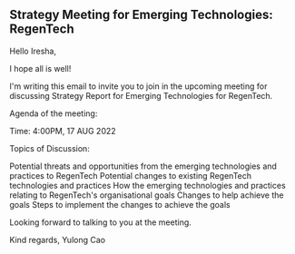 ## Strategy Meeting for Emerging Technologies: RegenTech

Hello Iresha,

I hope all is well!

I'm writing this email to invite you to join in the upcoming meeting for discussing Strategy Report for Emerging Technologies for RegenTech.

Agenda of the meeting:

Time: 4:00PM, 17 AUG 2022

Topics of Discussion:

Potential threats and opportunities from the emerging technologies and practices to RegenTech
Potential changes to existing RegenTech technologies and practices
How the emerging technologies and practices relating to RegenTech's organisational goals
Changes to help achieve the goals
Steps to implement the changes to achieve the goals

Looking forward to talking to you at the meeting.

Kind regards,
Yulong Cao
